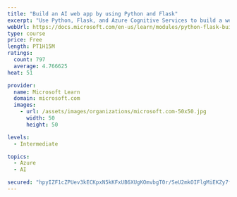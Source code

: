 ```yaml
---
title: "Build an AI web app by using Python and Flask"
excerpt: "Use Python, Flask, and Azure Cognitive Services to build a web app that incorporates AI"
webUrl: https://docs.microsoft.com/en-us/learn/modules/python-flask-build-ai-web-app/
type: course
price: Free
length: PT1H15M
ratings:
  count: 797
  average: 4.766625
heat: 51

provider:
  name: Microsoft Learn
  domain: microsoft.com
  images:
    - url: /assets/images/organizations/microsoft.com-50x50.jpg
      width: 50
      height: 50

levels:
  - Intermediate

topics:
  - Azure
  - AI

secured: "hpyIZF1cZPUev3kECKpxN5kKFxUB6XUgKOmvbgT0r/SeU2mkOIFlgMiEKZy7fOm06A+ngw49Q+If1+M4y5lw2KyblkO/4YJczvLgm1z7WWlkn/+b3hVMjBqacKs+wEkR9fIk7I1mrbqe0W0H4w0K+06qWRjuHEh0Q7jDZ2CqeRVF5xHuNxM3zrUCaBzLOloVglzCZX3IvS7MFR32K9Q+drBHBWljlvPkMYSM+30PSqRIWwz25YcMRbi6FYu443ubXt7XdOnLoA8f55i3FP8B/vxd4W/0AT3FnGK1Ioht9PHya7B1gy+ahyvphNz943nJXtZ4OLnX8cGfC2aU1J0dozcMADh24Xf652A8gQzGKZbR2jqvQpNFh42usx4uqUBvlFmdwtiklCAlp53Q35XlmP4NXB4kDclPOjyWyfW6cwk=;BWjjs4UPZ5Os/8j/+7bvQA=="
---
```


